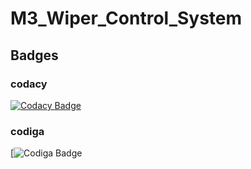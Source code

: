 # M3_Wiper_Control_System
## Badges
### codacy
[![Codacy Badge](https://app.codacy.com/project/badge/Grade/a294127d4e2746d19d889c5e64907148)](https://www.codacy.com/gh/Heiram/M3_Wiper_Control_System/dashboard?utm_source=github.com&amp;utm_medium=referral&amp;utm_content=Heiram/M3_Wiper_Control_System&amp;utm_campaign=Badge_Grade)
### codiga
[![Codiga Badge](https://api.codiga.io/project/33513/status/svg)
